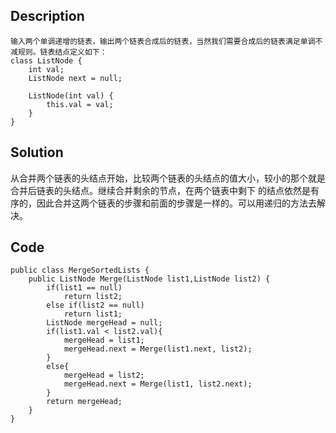 ## Description
```
输入两个单调递增的链表，输出两个链表合成后的链表，当然我们需要合成后的链表满足单调不减规则。链表结点定义如下：
class ListNode {
    int val;
    ListNode next = null;

    ListNode(int val) {
        this.val = val;
    }
}
```
## Solution
从合并两个链表的头结点开始，比较两个链表的头结点的值大小，较小的那个就是合并后链表的头结点。继续合并剩余的节点，在两个链表中剩下
的结点依然是有序的，因此合并这两个链表的步骤和前面的步骤是一样的。可以用递归的方法去解决。
## Code
```
public class MergeSortedLists {
    public ListNode Merge(ListNode list1,ListNode list2) {
        if(list1 == null)
            return list2;
        else if(list2 == null)
            return list1;
        ListNode mergeHead = null;
        if(list1.val < list2.val){
            mergeHead = list1;
            mergeHead.next = Merge(list1.next, list2);
        }
        else{
            mergeHead = list2;
            mergeHead.next = Merge(list1, list2.next);
        }
        return mergeHead;
    }
}
```
